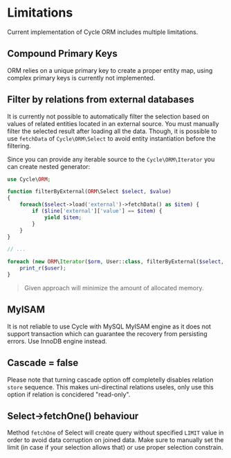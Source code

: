 # Limitations
Current implementation of Cycle ORM includes multiple limitations.

## Compound Primary Keys
ORM relies on a unique primary key to create a proper entity map, using complex primary keys is currently not implemented.

## Filter by relations from external databases
It is currently not possible to automatically filter the selection based on values of related entities located in an external source. 
You must manually filter the selected result after loading all the data. Though, it is possible to use `fetchData` of
`Cycle\ORM\Select` to avoid entity instantiation before the filtering.

Since you can provide any iterable source to the `Cycle\ORM\Iterator` you can create nested generator:

```php
use Cycle\ORM;

function filterByExternal(ORM\Select $select, $value) 
{
    foreach($select->load('external')->fetchData() as $item) {
        if ($line['external']['value'] == $item) {
            yield $item;
        }
    }
}

// ...

foreach (new ORM\Iterator($orm, User::class, filterByExternal($select, $value)) as $user) {
    print_r($user);
}
```

> Given approach will minimize the amount of allocated memory.

## MyISAM
It is not reliable to use Cycle with MySQL MyISAM engine as it does not support transaction which can guarantee the recovery from persisting errors. Use InnoDB engine instead.

## Cascade = false
Please note that turning cascade option off completelly disables relation `store` sequence. This makes uni-directinal relations useles, only use this option if relation is concidered "read-only".

## Select->fetchOne() behaviour
Method `fetchOne` of Select will create query without specified `LIMIT` value in order to avoid data corruption on joined data. Make sure to manually set the limit (in case if your selection allows that) or use proper selection constrain.

